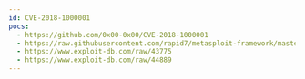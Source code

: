 ```yaml
---
id: CVE-2018-1000001
pocs:
  - https://github.com/0x00-0x00/CVE-2018-1000001
  - https://raw.githubusercontent.com/rapid7/metasploit-framework/master/modules/exploits/linux/local/glibc_realpath_priv_esc.rb
  - https://www.exploit-db.com/raw/43775
  - https://www.exploit-db.com/raw/44889
---
```

